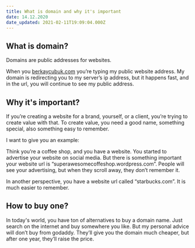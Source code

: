 ```yaml
---
title: What is domain and why it's important
date: 14.12.2020
date_updated: 2021-02-11T19:09:04.000Z
---
```


## What is domain?

Domains are public addresses for websites.

When you [berkaycubuk.com](https://berkaycubuk.com/) you’re typing my public website address. My domain is redirecting you to my server’s ip address, but it happens fast, and in the url, you will continue to see my public address.

## Why it's important?

If you’re creating a website for a brand, yourself, or a client, you’re trying to create value with that. To create value, you need a good name, something special, also something easy to remember.

I want to give you an example:

Think you’re a coffee shop, and you have a website. You started to advertise your website on social media. But there is something important your website url is “superawesomecoffeshop.wordpress.com”. People will see your advertising, but when they scroll away, they don’t remember it.

In another perspective, you have a website url called “starbucks.com”. It is much easier to remember.

## How to buy one?

In today's world, you have ton of alternatives to buy a domain name. Just search on the internet and buy somewhere you like. But my personal advice will don’t buy from godaddy. They’ll give you the domain much cheaper, but after one year, they’ll raise the price.
